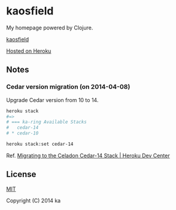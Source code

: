 # kaosfield

My homepage powered by Clojure.

[kaosfield](http://www.kaosfield.net)

[Hosted on Heroku](http://ka-ring.herokuapp.com)

## Notes

### Cedar version migration (on 2014-04-08)

Upgrade Cedar version from 10 to 14.

```sh
heroku stack
#=>
# === ka-ring Available Stacks
#   cedar-14
# * cedar-10

heroku stack:set cedar-14
```

Ref. [Migrating to the Celadon Cedar-14 Stack | Heroku Dev Center](https://devcenter.heroku.com/articles/cedar-14-migration)

## License

[MIT](http://opensource.org/licenses/MIT)

Copyright (C) 2014 ka

